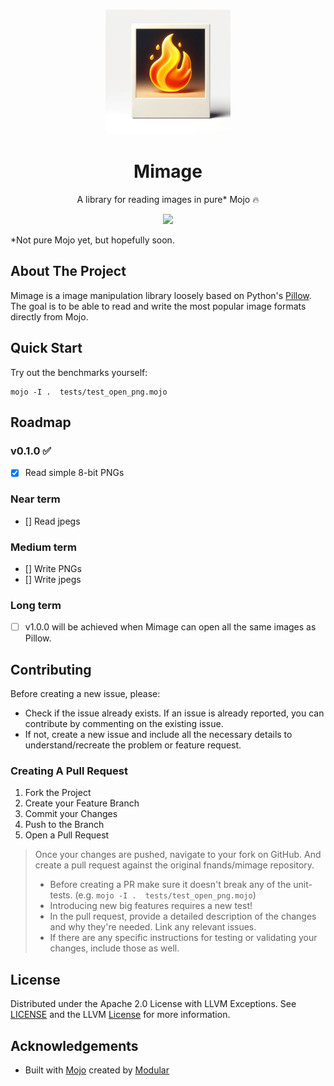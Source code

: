<br/>
<p align="center">
  <a href="https://github.com/fnands/mimage">
    <img src="assets/mimage_logo.png" alt="Logo" width="200" height="200">
  </a>

  <h1 align="center">Mimage</h1>

  <p align="center">
    A library for reading images in pure* Mojo 🔥
  </p>
</p>

<div align="center">
  <img src="https://img.shields.io/badge/%F0%9F%94%A5%20Mojo-020B14?style=for-the-badge&link=https%3A%2F%2Fwww.modular.com%2Fmax%2Fmojo" />
</div>

*Not pure Mojo yet, but hopefully soon.
## About The Project

Mimage is a image manipulation library loosely based on Python's [Pillow](https://github.com/python-pillow/Pillow). The goal is to be able to read and write the most popular image formats directly from Mojo.

## Quick Start

Try out the benchmarks yourself:

```
mojo -I .  tests/test_open_png.mojo
```


## Roadmap

### v0.1.0 ✅
- [x] Read simple 8-bit PNGs

### Near term
- [] Read jpegs

### Medium term
- [] Write PNGs
- [] Write jpegs

### Long term
- [ ] v1.0.0 will be achieved when Mimage can open all the same images as Pillow.


## Contributing

Before creating a new issue, please:
* Check if the issue already exists. If an issue is already reported, you can contribute by commenting on the existing issue.
* If not, create a new issue and include all the necessary details to understand/recreate the problem or feature request.

### Creating A Pull Request

1. Fork the Project
2. Create your Feature Branch
3. Commit your Changes
4. Push to the Branch
5. Open a Pull Request
> Once your changes are pushed, navigate to your fork on GitHub. And create a pull request against the original fnands/mimage repository.
> - Before creating a PR make sure it doesn't break any of the unit-tests. (e.g. `mojo -I .  tests/test_open_png.mojo`)
> - Introducing new big features requires a new test!
> - In the pull request, provide a detailed description of the changes and why they're needed. Link any relevant issues.
> - If there are any specific instructions for testing or validating your changes, include those as well.

## License

Distributed under the Apache 2.0 License with LLVM Exceptions. See [LICENSE](https://github.com/fnands/mimage/blob/main/LICENSE) and the LLVM [License](https://llvm.org/LICENSE.txt) for more information.

## Acknowledgements

* Built with [Mojo](https://github.com/modularml/mojo) created by [Modular](https://github.com/modularml)